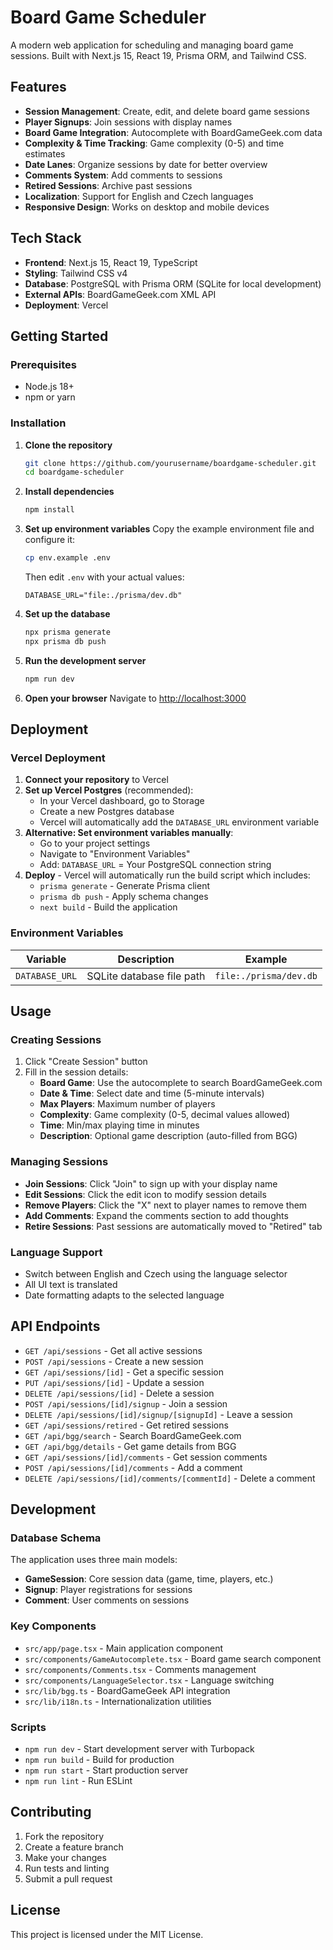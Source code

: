 # Board Game Scheduler

A modern web application for scheduling and managing board game sessions. Built with Next.js 15, React 19, Prisma ORM, and Tailwind CSS.

## Features

- **Session Management**: Create, edit, and delete board game sessions
- **Player Signups**: Join sessions with display names
- **Board Game Integration**: Autocomplete with BoardGameGeek.com data
- **Complexity & Time Tracking**: Game complexity (0-5) and time estimates
- **Date Lanes**: Organize sessions by date for better overview
- **Comments System**: Add comments to sessions
- **Retired Sessions**: Archive past sessions
- **Localization**: Support for English and Czech languages
- **Responsive Design**: Works on desktop and mobile devices

## Tech Stack

- **Frontend**: Next.js 15, React 19, TypeScript
- **Styling**: Tailwind CSS v4
- **Database**: PostgreSQL with Prisma ORM (SQLite for local development)
- **External APIs**: BoardGameGeek.com XML API
- **Deployment**: Vercel

## Getting Started

### Prerequisites

- Node.js 18+ 
- npm or yarn

### Installation

1. **Clone the repository**
   ```bash
   git clone https://github.com/yourusername/boardgame-scheduler.git
   cd boardgame-scheduler
   ```

2. **Install dependencies**
   ```bash
   npm install
   ```

3. **Set up environment variables**
   Copy the example environment file and configure it:
   ```bash
   cp env.example .env
   ```
   
   Then edit `.env` with your actual values:
   ```env
   DATABASE_URL="file:./prisma/dev.db"
   ```

4. **Set up the database**
   ```bash
   npx prisma generate
   npx prisma db push
   ```

5. **Run the development server**
   ```bash
   npm run dev
   ```

6. **Open your browser**
   Navigate to [http://localhost:3000](http://localhost:3000)

## Deployment

### Vercel Deployment

1. **Connect your repository** to Vercel
2. **Set up Vercel Postgres** (recommended):
   - In your Vercel dashboard, go to Storage
   - Create a new Postgres database
   - Vercel will automatically add the `DATABASE_URL` environment variable
3. **Alternative: Set environment variables manually**:
   - Go to your project settings
   - Navigate to "Environment Variables"
   - Add: `DATABASE_URL` = Your PostgreSQL connection string
4. **Deploy** - Vercel will automatically run the build script which includes:
   - `prisma generate` - Generate Prisma client
   - `prisma db push` - Apply schema changes
   - `next build` - Build the application

### Environment Variables

| Variable | Description | Example |
|----------|-------------|---------|
| `DATABASE_URL` | SQLite database file path | `file:./prisma/dev.db` |

## Usage

### Creating Sessions

1. Click "Create Session" button
2. Fill in the session details:
   - **Board Game**: Use the autocomplete to search BoardGameGeek.com
   - **Date & Time**: Select date and time (5-minute intervals)
   - **Max Players**: Maximum number of players
   - **Complexity**: Game complexity (0-5, decimal values allowed)
   - **Time**: Min/max playing time in minutes
   - **Description**: Optional game description (auto-filled from BGG)

### Managing Sessions

- **Join Sessions**: Click "Join" to sign up with your display name
- **Edit Sessions**: Click the edit icon to modify session details
- **Remove Players**: Click the "X" next to player names to remove them
- **Add Comments**: Expand the comments section to add thoughts
- **Retire Sessions**: Past sessions are automatically moved to "Retired" tab

### Language Support

- Switch between English and Czech using the language selector
- All UI text is translated
- Date formatting adapts to the selected language

## API Endpoints

- `GET /api/sessions` - Get all active sessions
- `POST /api/sessions` - Create a new session
- `GET /api/sessions/[id]` - Get a specific session
- `PUT /api/sessions/[id]` - Update a session
- `DELETE /api/sessions/[id]` - Delete a session
- `POST /api/sessions/[id]/signup` - Join a session
- `DELETE /api/sessions/[id]/signup/[signupId]` - Leave a session
- `GET /api/sessions/retired` - Get retired sessions
- `GET /api/bgg/search` - Search BoardGameGeek.com
- `GET /api/bgg/details` - Get game details from BGG
- `GET /api/sessions/[id]/comments` - Get session comments
- `POST /api/sessions/[id]/comments` - Add a comment
- `DELETE /api/sessions/[id]/comments/[commentId]` - Delete a comment

## Development

### Database Schema

The application uses three main models:

- **GameSession**: Core session data (game, time, players, etc.)
- **Signup**: Player registrations for sessions
- **Comment**: User comments on sessions

### Key Components

- `src/app/page.tsx` - Main application component
- `src/components/GameAutocomplete.tsx` - Board game search component
- `src/components/Comments.tsx` - Comments management
- `src/components/LanguageSelector.tsx` - Language switching
- `src/lib/bgg.ts` - BoardGameGeek API integration
- `src/lib/i18n.ts` - Internationalization utilities

### Scripts

- `npm run dev` - Start development server with Turbopack
- `npm run build` - Build for production
- `npm run start` - Start production server
- `npm run lint` - Run ESLint

## Contributing

1. Fork the repository
2. Create a feature branch
3. Make your changes
4. Run tests and linting
5. Submit a pull request

## License

This project is licensed under the MIT License.
